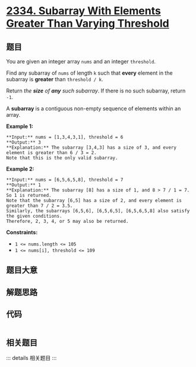 # [2334. Subarray With Elements Greater Than Varying Threshold](https://leetcode.com/problems/subarray-with-elements-greater-than-varying-threshold)

## 题目

You are given an integer array `nums` and an integer `threshold`.

Find any subarray of `nums` of length `k` such that **every** element in the
subarray is **greater** than `threshold / k`.

Return _the **size** of **any** such subarray_. If there is no such subarray,
return `-1`.

A **subarray** is a contiguous non-empty sequence of elements within an array.



**Example 1:**

    
    
    **Input:** nums = [1,3,4,3,1], threshold = 6
    **Output:** 3
    **Explanation:** The subarray [3,4,3] has a size of 3, and every element is greater than 6 / 3 = 2.
    Note that this is the only valid subarray.
    

**Example 2:**

    
    
    **Input:** nums = [6,5,6,5,8], threshold = 7
    **Output:** 1
    **Explanation:** The subarray [8] has a size of 1, and 8 > 7 / 1 = 7. So 1 is returned.
    Note that the subarray [6,5] has a size of 2, and every element is greater than 7 / 2 = 3.5. 
    Similarly, the subarrays [6,5,6], [6,5,6,5], [6,5,6,5,8] also satisfy the given conditions.
    Therefore, 2, 3, 4, or 5 may also be returned.



**Constraints:**

  * `1 <= nums.length <= 105`
  * `1 <= nums[i], threshold <= 109`


## 题目大意

## 解题思路

## 代码

```javascript

```

## 相关题目

::: details 相关题目
:::
